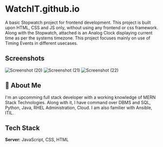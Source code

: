 # WatchIT.github.io
A basic Stopwatch project for frontend development. This project is built upon HTML, CSS and JS only, without using any frontend
or css framework. Along with the Stopwatch, attached is an Analog Clock displaying current time as per the systems timezone.
This project focuses mainly on use of Timing Events in different usecases. 

## Screenshots
![Screenshot (20)](https://user-images.githubusercontent.com/88011310/161379372-e5137614-1743-4ac6-ad1e-fad5ad2a3135.png)
![Screenshot (21)](https://user-images.githubusercontent.com/88011310/161379382-a715cf96-449f-4efe-ad45-506b2b00b34b.png)
![Screenshot (22)](https://user-images.githubusercontent.com/88011310/161379390-4945a5fe-9254-40f7-96ef-dbc8a5f1018c.png)


## 🚀 About Me
I'm an upcomming full stack developer with a working knowledge of MERN Stack Technologies. 
Along with it, I have command over DBMS and SQL, Python, Java, RHEL Administration, Cloud.
I am also familier with Ansible, ITIL.

  
## Tech Stack

**Server:** JavaScript, CSS, HTML
